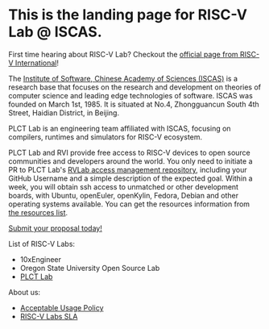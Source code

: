 # This is the landing page for RISC-V Lab @ ISCAS.

First time hearing about RISC-V Lab? Checkout the [official page from RISC-V International](https://riscv.org/risc-v-lab-partner/)!

The [Institute of Software, Chinese Academy of Sciences (ISCAS)](http://english.is.cas.cn/) is a research base that focuses on the research and development on theories of computer science and leading edge technologies of software. ISCAS was founded on March 1st, 1985. It is situated at No.4, Zhongguancun South 4th Street, Haidian District, in Beijing.

PLCT Lab is an engineering team affiliated with ISCAS, focusing on compilers, runtimes and simulators for RISC-V ecosystem.

PLCT Lab and RVI provide free access to RISC-V devices to open source communities and developers around the world. You only need to initiate a PR to PLCT Lab's [RVLab access management repository](https://github.com/plctlab/riscv-lab-access), including your GitHub Username and a simple description of the expected goal. Within a week, you will obtain ssh access to unmatched or other development boards, with Ubuntu, openEuler, openKylin, Fedora, Debian and other operating systems available. You can get the resources information from [the resources list](./ResourcesList.md).  

[Submit your proposal today!](https://github.com/plctlab/riscv-lab-access)

List of RISC-V Labs:

- 10xEngineer
- Oregon State University Open Source Lab
- [PLCT Lab](https://github.com/plctlab)

About us:

- [Acceptable Usage Policy](./AUP.md)
- [RISC-V Labs SLA](./SLA.md)

